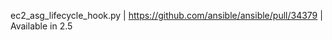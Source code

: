 ec2_asg_lifecycle_hook.py        | https://github.com/ansible/ansible/pull/34379 | Available in 2.5
